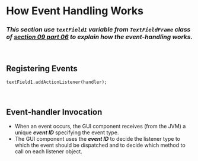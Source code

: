 # **How Event Handling Works**

### ***This section use `textField1` variable from `TextFieldFrame` class of [section 09 part 06](/code/markdown/java_swing/section09_06.md) to explain how the event-handling works.***

<br>

## **Registering Events**

```
textField1.addActionListener(handler);
```

<br>

## **Event-handler Invocation**

+ When an event occurs, the GUI component receives (from the JVM) a unique ***event ID*** specifying the event type.
+ The GUI component uses the ***event ID*** to decide the listener type to which the event should be dispatched and to decide which method to call on each listener object.


